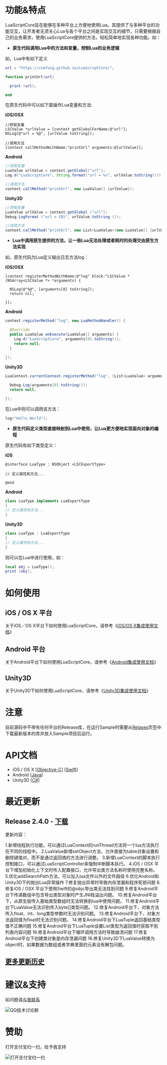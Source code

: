# 功能&特点

LuaScriptCore旨在能够在多种平台上方便地使用Lua。其提供了与多种平台的功能交互，让开发者无须关心Lua与各个平台之间是实现交互的细节，只需要根据自己的业务需求，使用LuaScriptCore提供的方法，轻松简单地实现各种功能。如：

* **原生代码调用Lua中的方法和变量，控制Lua的业务逻辑**

如，Lua中有如下定义

```lua
url = "https://vimfung.github.io/LuaScriptCore/";

function printUrl(url)

  print (url);

end
```

在原生代码中可以如下面操作Lua变量和方法:

**iOS/OSX**

```objc
//获取变量
LSCValue *urlValue = [context getGlobalForName:@"url"];
NSLog(@"url = %@", [urlValue toString]);

//调用方法
[context callMethodWithName:"printUrl" arguments:@[urlValue]];
```

**Android**

```java
//获取变量
LuaValue urlValue = context.getGlobal("url");
Log.d("LuaScriptCore", String.format("url = %s", urlValue.toString()));

//调用方法
context.callMethod("printUrl", new LuaValue[] {urlValue});
```

**Unity3D**

```csharp
//获取变量
LuaValue urlValue = context.getGlobal ("url");
Debug.LogFormat ("url = {0}", urlValue.toString ());

//调用方法
context.callMethod("printUrl", new List<LuaValue>(new LuaValue[] {urlValue}));
```

* **Lua中调用原生提供的方法，让一些Lua无法处理或者耗时的处理交由原生方法实现**

如，原生代码为Lua定义输出日志方法log：

**iOS/OSX**

```objc
[context registerMethodWithName:@"log" block:^LSCValue *(NSArray<LSCValue *> *arguments) {
       
  NSLog(@"%@", [arguments[0] toString]);
  return nil;
  
}];
```

**Android**

```java
context.registerMethod("log", new LuaMethodHandler() {

  @Override
  public LuaValue onExecute(LuaValue[] arguments) {       
    Log.d("LuaScriptCore", arguments[0].toString());
    return null;
  }
  
});
```

**Unity3D**

```csharp
LuaContext.currentContext.registerMethod("log", (List<LuaValue> arguments) => {

  Debug.Log(arguments[0].toString());
  return null;

});
```

在Lua中则可以调用该方法：

```lua
log("Hello World");
```

* **原生代码定义类型直接映射到Lua中使用，让Lua更方便地实现面向对象的编程**

原生代码有如下类型定义：

**iOS**

```objc
@interface LuaType : NSObject <LSCExportType>

// 定义属性和方法...

@end
```

**Android**

```java
class LuaType implements LuaExportType
{
// 定义属性和方法...
}
```

**Unity3D**

```csharp
class LuaType : LuaExportType 
{
// 定义属性和方法...
}
```

则可以在Lua中进行使用，如：

```lua
local obj = LuaType();
print (obj);
```

# 如何使用

## iOS / OS X 平台

关于iOS／OS X平台下如何使用LuaScriptCore，请参考《[iOS/OS X集成使用文档](https://github.com/vimfung/LuaScriptCore/wiki/iOS&OS-X%E9%9B%86%E6%88%90%E4%BD%BF%E7%94%A8%E6%96%87%E6%A1%A3)》

## Android 平台

关于Android平台下如何使用LuaScriptCore，请参考《[Android集成使用文档](https://github.com/vimfung/LuaScriptCore/wiki/Android%E9%9B%86%E6%88%90%E4%BD%BF%E7%94%A8%E6%96%87%E6%A1%A3)》

## Unity3D

关于Unity3D下如何使用LuaScriptCore，请参考《[Unity3D集成使用文档](https://github.com/vimfung/LuaScriptCore/wiki/Unity3D%E9%9B%86%E6%88%90%E4%BD%BF%E7%94%A8%E6%96%87%E6%A1%A3)》

# 注意

目前源码中不带有任何平台的Release库，在运行Sample时需要从[Relases](https://github.com/vimfung/LuaScriptCore/releases)页签中下载最新版本的库并放入Sample项目后运行。

# API文档

- iOS / OS X [[Objective-C](https://github.com/vimfung/LuaScriptCore/wiki/API%E6%96%87%E6%A1%A3_iOS-OS-X_Objective-C)] [[Swift](https://github.com/vimfung/LuaScriptCore/wiki/API%E6%96%87%E6%A1%A3_iOS-OS-X_Swift)]
- Android [[Java](https://github.com/vimfung/LuaScriptCore/wiki/API%E6%96%87%E6%A1%A3_Android_Java)]
- Unity3D [[C#](https://github.com/vimfung/LuaScriptCore/wiki/API%E6%96%87%E6%A1%A3_Unity3D_CS)]

# 最近更新

## Release 2.4.0 - [下载](https://github.com/vimfung/LuaScriptCore/releases/tag/2.4.0)

更新内容：

1.新增线程执行功能，可以通过LuaContext的runThread方法将一个lua方法执行在不同的线程中。
2.LuaValue新增setObject方法，允许直接为table对象设置和删除键值对，而不是通过返回值的方法进行调整。
3.新增LuaContext的脚本执行控制接口，可以通过LuaScriptController来强制中断脚本执行。
4.iOS / OSX 平台下增加初始化上下文时传入配置接口，允许导出类方法名称时使用完整名称。
5.优化addSearchPath方法，可以加入lua文件以外的文件路径
6.优化Android和Unity3D下的抛出Lua异常操作
7.修复抛出异常时导致内存泄漏和程序死锁问题
8.修复iOS / OSX 平台下使用Swift的@objc导出类无法找到问题
9.修复Android平台下传递数组中包含导出类型对象时产生JNI栈溢出问题。
10.修复Android平台下，从原生层传入基础类型数组时无法转换到lua中使用问题。
11.修复Android平台下LuaValue无法识别传入byte[]类型问题。
12.修复Android平台下，对象方法传入float、int、long类型参数时无法识别问题。
13.修复Android平台下，对象方法返回值为float时无法识别问题。
14.修复Android平台下LuaTuple返回基础类型值不正确问题
15.修复Android平台下LuaTuple设置List类型为返回值时获取不到列表内容问题
16.修复Android平台下循环调用方法时导致崩溃问题
17.修复Android平台下创建类对象是内存泄漏问题
18.修复Unity3D下LuaValue转换为object时，如果数据为数组或者字典里面的元素没有解包问题。

## [更多更新历史](https://github.com/vimfung/LuaScriptCore/wiki/%E6%9B%B4%E6%96%B0%E5%8E%86%E5%8F%B2)

# 建议&支持

如问题请[与我联系](mailto:vimfung@qq.com)

![QQ技术讨论群](https://cloud.githubusercontent.com/assets/3739609/22011176/a05d3ca6-dcc8-11e6-8378-6ff68fb0ab9c.png)

# 赞助

打开支付宝扫一扫，给予我支持

![打开支付宝扫一扫](https://user-images.githubusercontent.com/3739609/33522029-5dad4d50-d81d-11e7-848d-7f224f8e737d.jpg)
